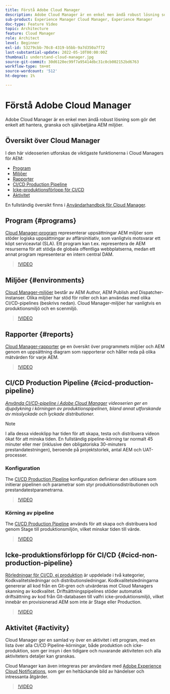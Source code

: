 ```yaml
---
title: Förstå Adobe Cloud Manager
description: Adobe Cloud Manager är en enkel men ändå robust lösning som gör det enkelt att hantera, granska och självbetjäna AEM miljöer.
sub-product: Experience Manager Cloud Manager, Experience Manager
doc-type: Feature Video
topic: Architecture
feature: Cloud Manager
role: Architect
level: Beginner
exl-id: 53279cbb-70c8-4319-b5bb-9a7d350a7f72
last-substantial-update: 2022-05-10T00:00:00Z
thumbnail: understand-cloud-manager.jpg
source-git-commit: 30d6120ec99f7a95414dbc31c0cb002152bd6763
workflow-type: tm+mt
source-wordcount: '512'
ht-degree: 1%

---
```


# Förstå Adobe Cloud Manager

Adobe Cloud Manager är en enkel men ändå robust lösning som gör det enkelt att hantera, granska och självbetjäna AEM miljöer.

## Översikt över Cloud Manager

I den här videoserien utforskas de viktigaste funktionerna i Cloud Managers för AEM:

* [Program](#programs)
* [Miljöer](#environments)
* [Rapporter](#reports)
* [CI/CD Production Pipeline](#cicd-production-pipeline)
* [Icke-produktionsförlopp för CI/CD](#cicd-non-production-pipeline)
* [Aktivitet](#activity)

En fullständig översikt finns i [Användarhandbok för Cloud Manager](https://experienceleague.adobe.com/docs/experience-manager-cloud-manager/content/introduction.html).

## Program {#programs}

[Cloud Manager-program](https://experienceleague.adobe.com/docs/experience-manager-cloud-manager/content/getting-started/program-setup.html) representerar uppsättningar AEM miljöer som stöder logiska uppsättningar av affärsinitiativ, som vanligtvis motsvarar ett köpt serviceavtal (SLA). Ett program kan t.ex. representera de AEM resurserna för att stödja de globala offentliga webbplatserna, medan ett annat program representerar en intern central DAM.

>[!VIDEO](https://video.tv.adobe.com/v/26313?quality=12&learn=on)

## Miljöer {#environments}

[Cloud Manager-miljöer](https://experienceleague.adobe.com/docs/experience-manager-cloud-manager/content/using/managing-environments.html) består av AEM Author, AEM Publish and Dispatcher-instanser. Olika miljöer har stöd för roller och kan användas med olika CI/CD-pipelines (beskrivs nedan). Cloud Manager-miljöer har vanligtvis en produktionsmiljö och en scenmiljö.

>[!VIDEO](https://video.tv.adobe.com/v/26318?quality=12&learn=on)

## Rapporter {#reports}

[Cloud Manager-rapporter](https://experienceleague.adobe.com/docs/experience-manager-cloud-manager/content/using/monitoring-environments.html) ge en översikt över programmets miljöer och AEM genom en uppsättning diagram som rapporterar och håller reda på olika mätvärden för varje AEM.

>[!VIDEO](https://video.tv.adobe.com/v/26315?quality=12&learn=on)

## CI/CD Production Pipeline {#cicd-production-pipeline}

*[Använda CI/CD-pipeline i Adobe Cloud Manager](./use-the-cicd-pipeline-in-cloud-manager-for-aem.md) videoserien ger en djupdykning i körningen av produktionspipelinen, bland annat utforskande av misslyckade och lyckade distributioner.*

>[!NOTE]
>
> I alla dessa videoklipp har tiden för att skapa, testa och distribuera videon ökat för att minska tiden. En fullständig pipeline-körning tar normalt 45 minuter eller mer (inklusive den obligatoriska 30-minuters prestandatestningen), beroende på projektstorlek, antal AEM och UAT-processer.

### Konfiguration

The [CI/CD Production Pipeline](https://experienceleague.adobe.com/docs/experience-manager-cloud-manager/content/using/pipelines/production-pipelines.html) konfiguration definierar den utlösare som initierar pipelinen och parametrar som styr produktionsdistributionen och prestandatestparametrarna.

>[!VIDEO](https://video.tv.adobe.com/v/26314?quality=12&learn=on)

### Körning av pipeline

The [CI/CD Production Pipeline](https://experienceleague.adobe.com/docs/experience-manager-cloud-manager/content/using/code-deployment.html) används för att skapa och distribuera kod genom Stage till produktionsmiljön, vilket minskar tiden till värde.

>[!VIDEO](https://video.tv.adobe.com/v/26317?quality=12&learn=on)

## Icke-produktionsförlopp för CI/CD {#cicd-non-production-pipeline}

[Rörledningar för CI/CD, ej produktion](https://experienceleague.adobe.com/docs/experience-manager-cloud-manager/content/using/pipelines/production-pipelines.html) är uppdelade i två kategorier, Kodkvalitetsledningar och distributionsledningar. Kodkvalitetsledningarna genererar all kod från en Git-gren och utvärderas mot Cloud Managers skanning av kodkvalitet. Driftsättningspipelines stöder automatisk driftsättning av kod från Git-databasen till valfri icke-produktionsmiljö, vilket innebär en provisionerad AEM som inte är Stage eller Production.

>[!VIDEO](https://video.tv.adobe.com/v/26316?quality=12&learn=on)

## Aktivitet {#activity}

Cloud Manager ger en samlad vy över en aktivitet i ett program, med en lista över alla CI/CD Pipeline-körningar, både produktion och icke-produktion, som ger insyn i den tidigare och nuvarande aktiviteten och alla aktiviteters detaljer kan granskas.

Cloud Manager kan även integreras per användare med [Adobe Experience Cloud Notifications](https://experienceleague.adobe.com/docs/experience-manager-cloud-manager/content/using/notifications.html), som ger en heltäckande bild av händelser och intressanta åtgärder.

>[!VIDEO](https://video.tv.adobe.com/v/26319?quality=12&learn=on)
